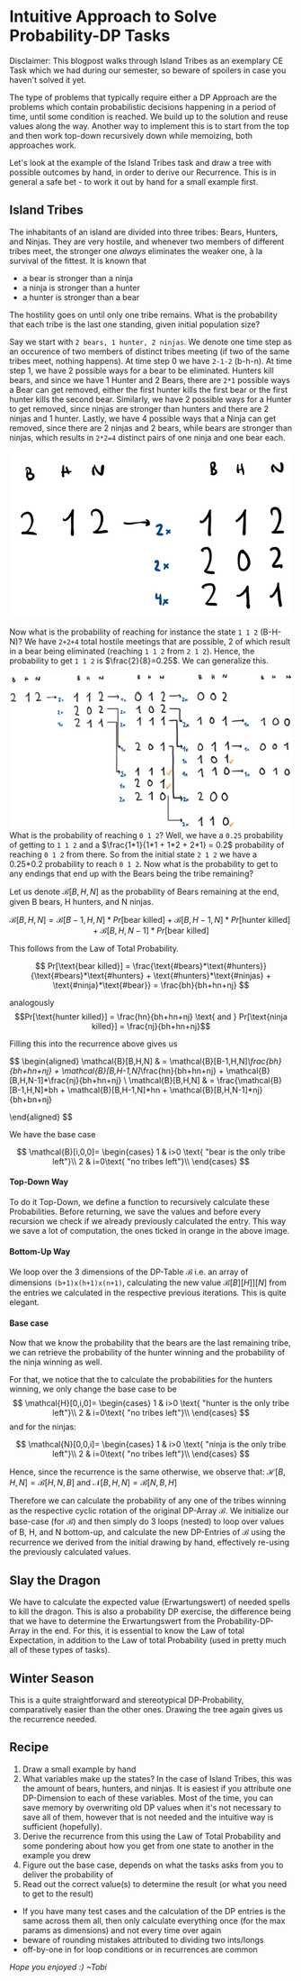 # Intuitive Approach to Solve Probability-DP Tasks

Disclaimer: This blogpost walks through Island Tribes as an exemplary CE Task which we had during our semester, so beware of spoilers in case you haven't solved it yet. 

The type of problems that typically require either a DP Approach are the problems which contain probabilistic decisions happening in a period of time, until some condition is reached. We build up to the solution and reuse values along the way. Another way to implement this is to start from the top and then work top-down recursively down while memoizing, both approaches work.

Let's look at the example of the Island Tribes task and draw a tree with possible outcomes by hand, in order to derive our Recurrence. This is in general a safe bet - to work it out by hand for a small example first.

## Island Tribes
The inhabitants of an island are divided into three tribes: Bears, Hunters, and Ninjas. They are very hostile, and whenever two members of different tribes meet, the stronger one *always* eliminates the weaker one, à la survival of the fittest. It is known that

- a bear is stronger than a ninja
- a ninja is stronger than a hunter
- a hunter is stronger than a bear

The hostility goes on until only one tribe remains. What is the probability that each tribe is the last one standing, given initial population size?

Say we start with `2 bears, 1 hunter, 2 ninjas`. We denote one time step as an occurence of two members of distinct tribes meeting (if two of the same tribes meet, nothing happens). At time step 0 we have `2-1-2` (b-h-n). At time step 1, we have 2 possible ways for a bear to be eliminated. Hunters kill bears, and since we have 1 Hunter and 2 Bears, there are `2*1` possible ways a Bear can get removed, either the first hunter kills the first bear or the first hunter kills the second bear. Similarly,  we have 2 possible ways for a Hunter to get removed, since ninjas are stronger than hunters and there are 2 ninjas and 1 hunter. Lastly, we have 4 possible ways that a Ninja can get removed, since there are 2 ninjas and 2 bears, while bears are stronger than ninjas, which results in `2*2=4` distinct pairs of one ninja and one bear each. 

![First time step](image1.png)

Now what is the probability of reaching for instance the state `1 1 2` (B-H-N)? We have `2+2+4` total hostile meetings that are possible, 2 of which result in a bear being eliminated (reaching `1 1 2` from `2 1 2`). Hence, the probability to get `1 1 2` is $\frac{2}{8}=0.25$. We can generalize this.


![Full tree](image2.png)
What is the probability of reaching `0 1 2`? Well, we have a `0.25` probability of getting to `1 1 2` and a $\frac{1*1}{1*1 + 1*2 + 2*1} = 0.2$ probability of reaching `0 1 2` from there. So from the initial state `2 1 2` we have a 0.25*0.2 probability to reach `0 1 2`. Now what is the probability to get to any endings that end up with the Bears being the tribe remaining? 

Let us denote $\mathcal{B}[B,H,N]$ as the probability of Bears remaining at the end, given B bears, H hunters, and N ninjas. 

$$
\mathcal{B}[B,H,N] = \mathcal{B}[B-1,H,N]*Pr[\text{bear killed}] + \mathcal{B}[B,H-1,N]*Pr[\text{hunter killed}] + \mathcal{B}[B,H,N-1]*Pr[\text{bear killed}]
$$

This follows from the Law of Total Probability.

$$
Pr[\text{bear killed}] = \frac{\text{#bears}*\text{#hunters}}{\text{#bears}*\text{#hunters} + \text{#hunters}*\text{#ninjas} + \text{#ninja}*\text{#bear}} = \frac{bh}{bh+hn+nj}
$$

analogously
$$Pr[\text{hunter killed}] = \frac{hn}{bh+hn+nj} \text{ and } Pr[\text{ninja killed}] = \frac{nj}{bh+hn+nj}$$

Filling this into the recurrence above gives us

$$
\begin{aligned}
\mathcal{B}[B,H,N] & = \mathcal{B}[B-1,H,N]*\frac{bh}{bh+hn+nj} + \mathcal{B}[B,H-1,N]*\frac{hn}{bh+hn+nj} + \mathcal{B}[B,H,N-1]*\frac{nj}{bh+hn+nj} \\
\mathcal{B}[B,H,N] & = \frac{\mathcal{B}[B-1,H,N]*bh + \mathcal{B}[B,H-1,N]*hn + \mathcal{B}[B,H,N-1]*nj}{bh+bn+nj}

\end{aligned}
$$

We have the base case

$$
\mathcal{B}[i,0,0]=
\begin{cases}
1 & i>0 \text{ "bear is the only tribe left"}\\
2 & i=0\text{ "no tribes left"}\\
\end{cases}
$$

#### Top-Down Way
To do it Top-Down, we define a function to recursively calculate these Probabilities. Before returning, we save the values and before every recursion we check if we already previously calculated the entry. This way we save a lot of computation, the ones ticked in orange in the above image.
#### Bottom-Up Way
We loop over the 3 dimensions of the DP-Table $\mathcal{B}$ i.e. an array of dimensions `(b+1)x(h+1)x(n+1)`, calculating the new value $\mathcal{B}[B][H]][N]$ from the entries we calculated in the respective previous iterations. This is quite elegant. 
#### Base case

Now that we know the probability that the bears are the last remaining tribe, we can retrieve the probability of the hunter winning and the probability of the ninja winning as well.

For that, we notice that the to calculate the probabilities for the hunters winning, we only change the base case to be
$$
\mathcal{H}[0,i,0]=
\begin{cases}
1 & i>0 \text{ "hunter is the only tribe left"}\\
2 & i=0\text{ "no tribes left"}\\
\end{cases}
$$
and for the ninjas:

$$
\mathcal{N}[0,0,i]=
\begin{cases}
1 & i>0 \text{ "ninja is the only tribe left"}\\
2 & i=0\text{ "no tribes left"}\\
\end{cases}
$$

Hence, since the recurrence is the same otherwise, we observe that:
$\mathcal{H}[B,H,N] = \mathcal{B}[H,N,B] \text{ and } \mathcal{N}[B,H,N] = \mathcal{B}[N,B,H]$

Therefore we can calculate the probability of any one of the tribes winning as the respective cyclic rotation of the original DP-Array $\mathcal{B}$. We initialize our base-case (for $\mathcal{B}$) and then simply do 3 loops (nested) to loop over values of B, H, and N bottom-up, and calculate the new DP-Entries of $\mathcal{B}$ using the recurrence we derived from the initial drawing by hand, effectively re-using the previously calculated values.

## Slay the Dragon

We have to calculate the expected value (Erwartungswert) of needed spells to kill the dragon. This is also a probability DP exercise, the difference being that we have to determine the Erwartungswert from the Probability-DP-Array in the end. For this, it is essential to know the Law of total Expectation, in addition to the Law of total Probability (used in pretty much all of these types of tasks).

## Winter Season

This is a quite straightforward and stereotypical DP-Probability, comparatively easier than the other ones. Drawing the tree again gives us the recurrence needed.

## Recipe

1) Draw a small example by hand
2) What variables make up the states? In the case of Island Tribes, this was the amount of bears, hunters, and ninjas. It is easiest if you attribute one DP-Dimension to each of these variables. Most of the time, you can save memory by overwriting old DP values when it's not necessary to save all of them, however that is not needed and the intuitive way is sufficient (hopefully).
3) Derive the recurrence from this using the Law of Total Probability and some pondering about how you get from one state to another in the example you drew
4) Figure out the base case, depends on what the tasks asks from you to deliver the probability of
5) Read out the correct value(s) to determine the result (or what you need to get to the result)

- If you have many test cases and the calculation of the DP entries is the same across them all, then only calculate everything once (for the max params as dimensions) and not every time over again
- beware of rounding mistakes attributed to dividing two ints/longs
- off-by-one in for loop conditions or in recurrences are common



*Hope you enjoyed :) ~Tobi*

